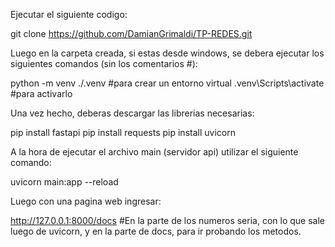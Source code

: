 Ejecutar el siguiente codigo:

git clone https://github.com/DamianGrimaldi/TP-REDES.git

Luego en la carpeta creada, si estas desde windows, se debera ejecutar los siguientes comandos (sin los comentarios #):

python -m venv ./.venv #para crear un entorno virtual
.venv\Scripts\activate  #para activarlo

Una vez hecho, deberas descargar las librerias necesarias:

pip install fastapi
pip install requests
pip install uvicorn

A la hora de ejecutar el archivo main (servidor api)
utilizar el siguiente comando:

uvicorn main:app --reload

Luego con una pagina web ingresar:

http://127.0.0.1:8000/docs #En la parte de los numeros seria, con lo que sale luego de uvicorn, y en la parte de docs, para ir probando los metodos.